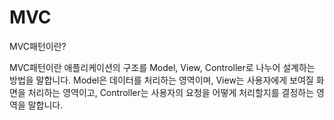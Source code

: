 # MVC



MVC패턴이란? 

MVC패턴이란 애플리케이션의 구조를 Model, View, Controller로 나누어 설계하는 방법을 말합니다.  Model은 데이터를 처리하는 영역이며,  View는 사용자에게 보여질 화면을 처리하는 영역이고, Controller는 사용자의 요청을 어떻게 처리할지를 결정하는 영역을 말합니다.